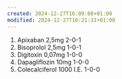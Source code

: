 ```yaml
---
created: 2024-12-27T16:09:08+01:00
modified: 2024-12-27T16:21:31+01:00
---
```


1. Apixaban 2,5mg             2-0-1
2. Bisoprolol 2,5mg            1-0-1
3. Digitoxin 0,07mg            1-0-0
4. Dapagliflozin 10mg        1-0-0
5. Colecalciferol 1000 I.E. 1-0-0
